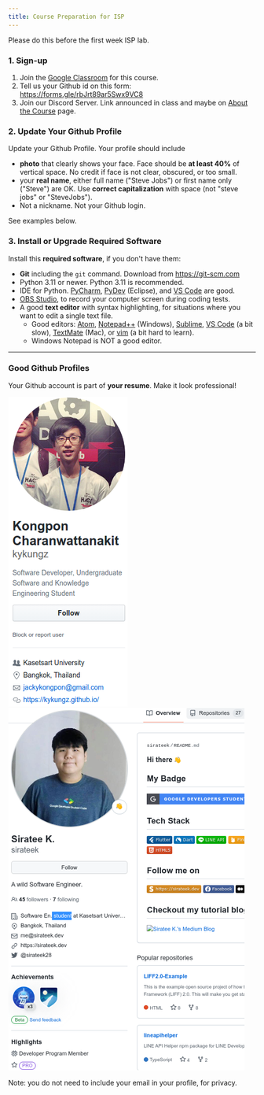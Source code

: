```yaml
---
title: Course Preparation for ISP
---
```


Please do this before the first week ISP lab.

### 1. Sign-up

[google-classroom]: https://classroom.google.com/c/NjkxNTc2NDc5NzM4
[discord-invite]: https://discord.gg/jJJGrEJUqB

1. Join the [Google Classroom][google-classroom] for this course. 
2. Tell us your Github id on this form: <https://forms.gle/rbJrt89ar5Swx9VC8>
3. Join our Discord Server. Link announced in class and maybe on [About the Course](../../about) page.

### 2. Update Your Github Profile

Update your Github Profile. Your profile should include 

- **photo** that clearly shows your face. Face should be **at least 40%** of vertical space. No credit if face is not clear, obscured, or too small.
- your **real name**, either full name ("Steve Jobs") or first name only ("Steve") are OK. Use **correct capitalization** with space (not "steve jobs" or "SteveJobs").
- Not a nickname. Not your Github login.

See examples below.

### 3. Install or Upgrade Required Software 

Install this **required software**, if you don't have them:

- **Git** including the `git` command. Download from <https://git-scm.com>
- Python 3.11 or newer. Python 3.11 is recommended.
- IDE for Python.  [PyCharm][], [PyDev][] (Eclipse), and [VS Code][vscode] are good.
- [OBS Studio][obsproject], to record your computer screen during coding tests.
- A good **text editor** with syntax highlighting, for situations where you want to edit a single text file.
  - Good editors: [Atom][], [Notepad++][] (Windows), [Sublime][], [VS Code][vscode] (a bit slow), [TextMate][] (Mac), or [vim][] (a bit hard to learn).
  - Windows Notepad is NOT a good editor.

[Atom]: https://atom.io
[Notepad++]: https://notepad-plus-plus.org
[PyCharm]: https://www.jetbrains.com/pycharm/
[PyDev]: https://www.pydev.org/
[Sublime]: https://www.sublimetext.com/
[vscode]: https://code.visualstudio.com/
[TextMate]: https://macromates.com/
[nano]: https://www.nano-editor.org/
[vim]: https://www.vim.org/
[obsproject]: https://obsproject.com/

---

### Good Github Profiles

Your Github account is part of **your resume**.  Make it look professional!

![Kongpon Github Profile](../../images/Kongpon-profile.png)&emsp;&emsp;
![Siratee Github Profile](../../images/Siratee-profile.png)

Note: you do not need to include your email in your profile, for privacy.


